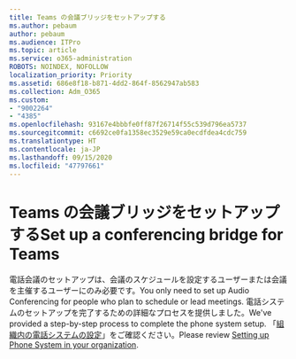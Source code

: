 ```yaml
---
title: Teams の会議ブリッジをセットアップする
ms.author: pebaum
author: pebaum
ms.audience: ITPro
ms.topic: article
ms.service: o365-administration
ROBOTS: NOINDEX, NOFOLLOW
localization_priority: Priority
ms.assetid: 686e8f18-b871-4dd2-864f-8562947ab583
ms.collection: Adm_O365
ms.custom:
- "9002264"
- "4385"
ms.openlocfilehash: 93167e4bbbfe0ff87f26714f55c539d796ea5737
ms.sourcegitcommit: c6692ce0fa1358ec3529e59ca0ecdfdea4cdc759
ms.translationtype: HT
ms.contentlocale: ja-JP
ms.lasthandoff: 09/15/2020
ms.locfileid: "47797661"
---
```

# <a name="set-up-a-conferencing-bridge-for-teams"></a><span data-ttu-id="bdc5d-102">Teams の会議ブリッジをセットアップする</span><span class="sxs-lookup"><span data-stu-id="bdc5d-102">Set up a conferencing bridge for Teams</span></span>

<span data-ttu-id="bdc5d-103">電話会議のセットアップは、会議のスケジュールを設定するユーザーまたは会議を主催するユーザーにのみ必要です。</span><span class="sxs-lookup"><span data-stu-id="bdc5d-103">You only need to set up Audio Conferencing for people who plan to schedule or lead meetings.</span></span> <span data-ttu-id="bdc5d-104">電話システムのセットアップを完了するための詳細なプロセスを提供しました。</span><span class="sxs-lookup"><span data-stu-id="bdc5d-104">We've provided a step-by-step process to complete the phone system setup.</span></span> <span data-ttu-id="bdc5d-105">「[組織内の電話システムの設定](https://docs.microsoft.com/MicrosoftTeams/phone-number-calling-plans/port-order-overview)」をご確認ください。</span><span class="sxs-lookup"><span data-stu-id="bdc5d-105">Please review [Setting up Phone System in your organization](https://docs.microsoft.com/MicrosoftTeams/phone-number-calling-plans/port-order-overview).</span></span>
